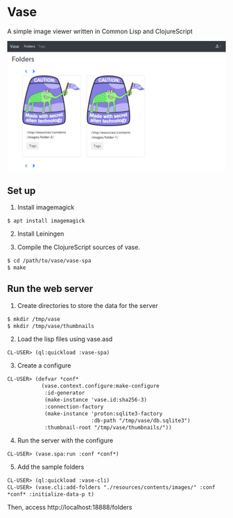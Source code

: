 # Vase

A simple image viewer written in Common Lisp and ClojureScript

![sample](https://github.com/mhkoji/vase/raw/master/imgs/top.png)

## Set up

1. Install imagemagick

```
$ apt install imagemagick
```

2. Install Leiningen


3. Compile the ClojureScript sources of vase.

```
$ cd /path/to/vase/vase-spa
$ make
```

## Run the web server

1. Create directories to store the data for the server

```
$ mkdir /tmp/vase
$ mkdir /tmp/vase/thumbnails
```

2. Load the lisp files using vase.asd

```
CL-USER> (ql:quickload :vase-spa)
```

3. Create a configure

```
CL-USER> (defvar *conf*
           (vase.context.configure:make-configure
            :id-generator
            (make-instance 'vase.id:sha256-3)
            :connection-factory
            (make-instance 'proton:sqlite3-factory
                           :db-path "/tmp/vase/db.sqlite3")
            :thumbnail-root "/tmp/vase/thumbnails/"))
```

4. Run the server with the configure

```
CL-USER> (vase.spa:run :conf *conf*)
```

5. Add the sample folders

```
CL-USER> (ql:quickload :vase-cli)
CL-USER> (vase.cli:add-folders "./resources/contents/images/" :conf *conf* :initialize-data-p t)
```

Then, access http://localhost:18888/folders
